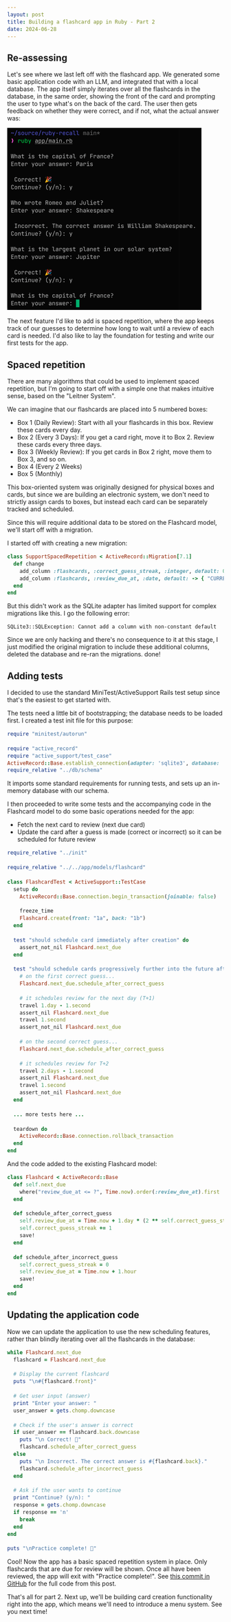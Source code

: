 ```yaml
---
layout: post
title: Building a flashcard app in Ruby - Part 2
date: 2024-06-28
---
```


## Re-assessing

Let's see where we last left off with the flashcard app.
We generated some basic application code with an LLM, and integrated that with a local database.
The app itself simply iterates over all the flashcards in the database, in the same order, showing the front of the card and prompting the user
to type what's on the back of the card. The user then gets feedback on whether they were correct, and if not, what the actual answer was:

![ruby-recall-demo-screenshot](/assets/images/ruby-recall-1.png)

The next feature I'd like to add is spaced repetition, where the app keeps track of our guesses to determine how long to wait until a review of each card is needed. I'd also like to lay the foundation for testing and write our first tests for the app.

## Spaced repetition

There are many algorithms that could be used to implement spaced repetition, but I'm going to start off with a simple one that makes intuitive sense, based on the "Leitner System".

We can imagine that our flashcards are placed into 5 numbered boxes:
- Box 1 (Daily Review): Start with all your flashcards in this box. Review these cards every day.
- Box 2 (Every 3 Days): If you get a card right, move it to Box 2. Review these cards every three days.
- Box 3 (Weekly Review): If you get cards in Box 2 right, move them to Box 3, and so on.
- Box 4 (Every 2 Weeks)
- Box 5 (Monthly)

This box-oriented system was originally designed for physical boxes and cards, but since we are building an electronic system,
we don't need to strictly assign cards to boxes, but instead each card can be separately tracked and scheduled.

Since this will require additional data to be stored on the Flashcard model, we'll start off with a migration.

I started off with creating a new migration:

```ruby
class SupportSpacedRepetition < ActiveRecord::Migration[7.1]
  def change
    add_column :flashcards, :correct_guess_streak, :integer, default: 0
    add_column :flashcards, :review_due_at, :date, default: -> { "CURRENT_TIMESTAMP" }
  end
end
```

But this didn't work as the SQLite adapter has limited support for complex migrations like this. I go the following error:

```shell
SQLite3::SQLException: Cannot add a column with non-constant default
```

Since we are only hacking and there's no consequence to it at this stage, I just modified the original migration to include these additional columns, deleted the database and re-ran the migrations. done!

## Adding tests

I decided to use the standard MiniTest/ActiveSupport Rails test setup since that's the easiest to get started with.

The tests need a little bit of bootstrapping; the database needs to be loaded first. I created a test init file for this purpose:

```ruby
require "minitest/autorun"

require "active_record"
require "active_support/test_case"
ActiveRecord::Base.establish_connection(adapter: 'sqlite3', database: ':memory:')
require_relative "../db/schema"
```

It imports some standard requirements for running tests, and sets up an in-memory database with our schema.

I then proceeded to write some tests and the accompanying code in the Flashcard model to do some basic operations needed for the app:
- Fetch the next card to review (next due card)
- Update the card after a guess is made (correct or incorrect) so it can be scheduled for future review

```ruby
require_relative "../init"

require_relative "../../app/models/flashcard"

class FlashcardTest < ActiveSupport::TestCase
  setup do
    ActiveRecord::Base.connection.begin_transaction(joinable: false)

    freeze_time
    Flashcard.create(front: "1a", back: "1b")
  end

  test "should schedule card immediately after creation" do
    assert_not_nil Flashcard.next_due
  end

  test "should schedule cards progressively further into the future after consecutive correct guesses" do
    # on the first correct guess...
    Flashcard.next_due.schedule_after_correct_guess

    # it schedules review for the next day (T+1)
    travel 1.day - 1.second
    assert_nil Flashcard.next_due
    travel 1.second
    assert_not_nil Flashcard.next_due

    # on the second correct guess...
    Flashcard.next_due.schedule_after_correct_guess

    # it schedules review for T+2
    travel 2.days - 1.second
    assert_nil Flashcard.next_due
    travel 1.second
    assert_not_nil Flashcard.next_due
  end

  ... more tests here ...

  teardown do
    ActiveRecord::Base.connection.rollback_transaction
  end
end
```

And the code added to the existing Flashcard model:

```ruby
class Flashcard < ActiveRecord::Base
  def self.next_due
    where("review_due_at <= ?", Time.now).order(:review_due_at).first
  end

  def schedule_after_correct_guess
    self.review_due_at = Time.now + 1.day * (2 ** self.correct_guess_streak)
    self.correct_guess_streak += 1
    save!
  end

  def schedule_after_incorrect_guess
    self.correct_guess_streak = 0
    self.review_due_at = Time.now + 1.hour
    save!
  end
end
```

## Updating the application code

Now we can update the application to use the new scheduling features, rather than blindly iterating over all the flashcards in the database:

```ruby
while Flashcard.next_due
  flashcard = Flashcard.next_due

  # Display the current flashcard
  puts "\n#{flashcard.front}"

  # Get user input (answer)
  print "Enter your answer: "
  user_answer = gets.chomp.downcase

  # Check if the user's answer is correct
  if user_answer == flashcard.back.downcase
    puts "\n Correct! 🎉"
    flashcard.schedule_after_correct_guess
  else
    puts "\n Incorrect. The correct answer is #{flashcard.back}."
    flashcard.schedule_after_incorrect_guess
  end

  # Ask if the user wants to continue
  print "Continue? (y/n): "
  response = gets.chomp.downcase
  if response == 'n'
    break
  end
end

puts "\nPractice complete! 👋"
```

Cool! Now the app has a basic spaced repetition system in place.
Only flashcards that are due for review will be shown. Once all have been reviewed, the app will exit with "Practice complete!".
See [this commit in GitHub](https://github.com/shane-lamb/ruby-recall/commit/f9e7e577d7d556be0c37b59017502df14dd1a5de) for the full code from this post.

That's all for part 2. Next up, we'll be building card creation functionality right into the app, which means we'll need to introduce a menu system. See you next time!
